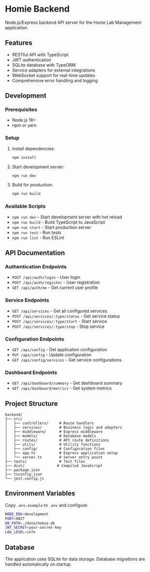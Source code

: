 # Homie Backend

Node.js/Express backend API server for the Home Lab Management application.

## Features

- RESTful API with TypeScript
- JWT authentication
- SQLite database with TypeORM
- Service adapters for external integrations
- WebSocket support for real-time updates
- Comprehensive error handling and logging

## Development

### Prerequisites

- Node.js 18+
- npm or yarn

### Setup

1. Install dependencies:
   ```bash
   npm install
   ```

2. Start development server:
   ```bash
   npm run dev
   ```

3. Build for production:
   ```bash
   npm run build
   ```

### Available Scripts

- `npm run dev` - Start development server with hot reload
- `npm run build` - Build TypeScript to JavaScript
- `npm run start` - Start production server
- `npm run test` - Run tests
- `npm run lint` - Run ESLint

## API Documentation

### Authentication Endpoints

- `POST /api/auth/login` - User login
- `POST /api/auth/register` - User registration
- `GET /api/auth/me` - Get current user profile

### Service Endpoints

- `GET /api/services` - Get all configured services
- `POST /api/services/:type/status` - Get service status
- `POST /api/services/:type/start` - Start service
- `POST /api/services/:type/stop` - Stop service

### Configuration Endpoints

- `GET /api/config` - Get application configuration
- `PUT /api/config` - Update configuration
- `GET /api/config/services` - Get service configurations

### Dashboard Endpoints

- `GET /api/dashboard/summary` - Get dashboard summary
- `GET /api/dashboard/metrics` - Get system metrics

## Project Structure

```
backend/
├── src/
│   ├── controllers/     # Route handlers
│   ├── services/        # Business logic and adapters
│   ├── middleware/      # Express middleware
│   ├── models/          # Database models
│   ├── routes/          # API route definitions
│   ├── utils/           # Utility functions
│   ├── config/          # Configuration files
│   ├── app.ts           # Express application setup
│   └── server.ts        # Server entry point
├── tests/               # Test files
├── dist/               # Compiled JavaScript
├── package.json
├── tsconfig.json
└── jest.config.js
```

## Environment Variables

Copy `.env.example` to `.env` and configure:

```bash
NODE_ENV=development
PORT=9827
DB_PATH=./data/homie.db
JWT_SECRET=your-secret-key
LOG_LEVEL=info
```

## Database

The application uses SQLite for data storage. Database migrations are handled automatically on startup.
